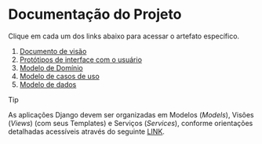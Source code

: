 # Documentação do Projeto

Clique em cada um dos links abaixo para acessar o artefato específico.

1. [Documento de visão](visao/doc-visao.md)
1. [Protótipos de interface com o usuário](prototipos/prototipos.md)
1. [Modelo de Domínio](dominio/dominio.md)
1. [Modelo de casos de uso](cdu/cdu.md)
1. [Modelo de dados](bd/bd.md)

> [!TIP]
> As aplicações Django devem ser organizadas em Modelos (*Models*), Visões (*Views*) (com seus Templates) e Serviços (*Services*), conforme orientações detalhadas acessíveis através do seguinte [LINK](./projeto/orientacao.md).